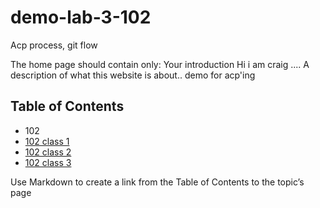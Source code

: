 # demo-lab-3-102

Acp process, git flow

The home page should contain only:
Your introduction Hi i am craig .... 
A description of what this website is about.. demo for acp'ing

## Table of Contents

- 102
- [102 class 1](/102/class-01.md)
- [102 class 2](/102/class-02.md)
- [102 class 3](/102/class-03.md)

Use Markdown to create a link from the Table of Contents to the topic’s page


